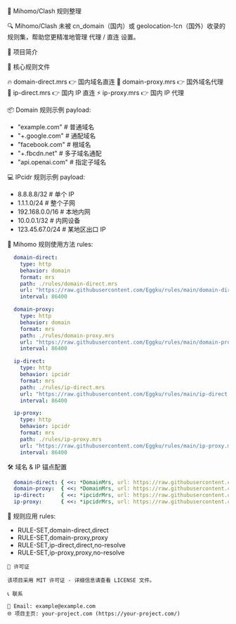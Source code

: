 
📌 Mihomo/Clash 规则整理  



🔍 Mihomo/Clash 未被 cn_domain（国内）或 geolocation-!cn（国外）收录的规则集，帮助您更精准地管理 代理 / 直连 设置。

🌟 项目简介

📌 核心规则文件

 🔥 domain-direct.mrs 👉 国内域名直连
 🎨 domain-proxy.mrs 👉 国外域名代理
 🚀 ip-direct.mrs 👉 国内 IP 直连
 ⚡ ip-proxy.mrs 👉 国内 IP 代理


📦 Domain 规则示例
payload:
  - "example.com"          # 普通域名
  - "+.google.com"         # 通配域名
  - "facebook.com"         # 根域名
  - "+.fbcdn.net"          # 多子域名通配
  - "api.openai.com"       # 指定子域名


💻 IPcidr 规则示例
payload:
  - 8.8.8.8/32          # 单个 IP
  - 1.1.1.0/24          # 整个子网
  - 192.168.0.0/16      # 本地内网
  - 10.0.0.1/32         # 内网设备
  - 123.45.67.0/24      # 某地区出口 IP


🚀 Mihomo 规则使用方法
rules:
```yaml
  domain-direct:
    type: http
    behavior: domain
    format: mrs
    path: ./rules/domain-direct.mrs
    url: "https://raw.githubusercontent.com/Eggku/rules/main/domain-direct.mrs"
    interval: 86400

  domain-proxy:
    type: http
    behavior: domain
    format: mrs
    path: ./rules/domain-proxy.mrs
    url: "https://raw.githubusercontent.com/Eggku/rules/main/domain-proxy.mrs"
    interval: 86400

  ip-direct:
    type: http
    behavior: ipcidr
    format: mrs
    path: ./rules/ip-direct.mrs
    url: "https://raw.githubusercontent.com/Eggku/rules/main/ip-direct.mrs"
    interval: 86400

  ip-proxy:
    type: http
    behavior: ipcidr
    format: mrs
    path: ./rules/ip-proxy.mrs
    url: "https://raw.githubusercontent.com/Eggku/rules/main/ip-proxy.mrs"
    interval: 86400
```

🛠 域名 & IP 锚点配置
```yaml
  domain-direct: { <<: *DomainMrs, url: https://raw.githubusercontent.com/Eggku/rules/main/domain-direct.mrs }
  domain-proxy:  { <<: *DomainMrs, url: https://raw.githubusercontent.com/Eggku/rules/main/domain-proxy.mrs }
  ip-direct:     { <<: *ipcidrMrs, url: https://raw.githubusercontent.com/Eggku/rules/main/ip-direct.mrs }
  ip-proxy:      { <<: *ipcidrMrs, url: https://raw.githubusercontent.com/Eggku/rules/main/ip-proxy.mrs }
```
🤝 规则应用
rules:
  - RULE-SET,domain-direct,direct
  - RULE-SET,domain-proxy,proxy
  - RULE-SET,ip-direct,direct,no-resolve
  - RULE-SET,ip-proxy,proxy,no-resolve
```
📜 许可证

该项目采用 MIT 许可证 - 详细信息请查看 LICENSE 文件。

📞 联系

📧 Email: example@example.com  
🌐 项目主页: your-project.com (https://your-project.com/)  
